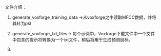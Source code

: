 文件介绍：

1. generate_voxforge_training_data  ->从voxforge之中读取MFCC数据，并将其转为pkl

2. generate_voxforge_txt_files-> 每个示例中，Voxforge下载文件中一个文件中包含的提示将转换为一个txt文件，稍后将用于生成预测目标。
3. 

